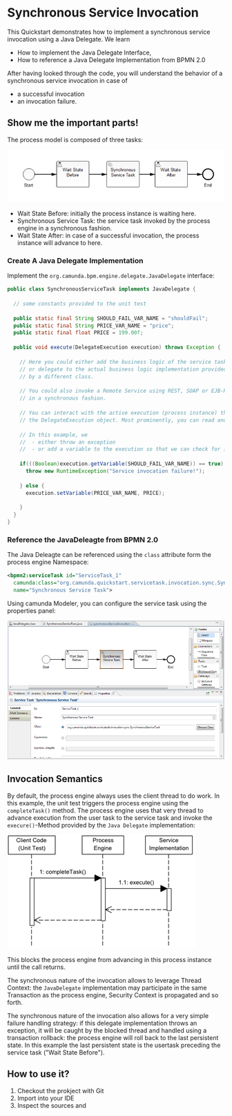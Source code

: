 # Synchronous Service Invocation

This Quickstart demonstrates how to implement a synchronous service invocation using a Java Delegate.
We learn

* How to implement the Java Delegate Interface,
* How to reference a Java Delegate Implementation from BPMN 2.0

After having looked through the code, you will understand the behavior of a synchronous service invocation in case of

* a successful invocation
* an invocation failure.

## Show me the important parts!

The process model is composed of three tasks:

![Process Model][1]

* Wait State Before: initially the process instance is waiting here.
* Synchronous Service Task: the service task invoked by the process engine in a synchronous fashion.
* Wait State After: in case of a successful invocation, the process instance will advance to here.

### Create A Java Delegate Implementation

Implement the `org.camunda.bpm.engine.delegate.JavaDelegate` interface:

``` java
public class SynchronousServiceTask implements JavaDelegate {

  // some constants provided to the unit test

  public static final String SHOULD_FAIL_VAR_NAME = "shouldFail";
  public static final String PRICE_VAR_NAME = "price";
  public static final float PRICE = 199.00f;

  public void execute(DelegateExecution execution) throws Exception {

    // Here you could either add the business logic of the service task
    // or delegate to the actual business logic implementation provided
    // by a different class.

    // You could also invoke a Remote Service using REST, SOAP or EJB-Remote
    // in a synchronous fashion.

    // You can interact with the active execution (process instance) through
    // the DelegateExecution object. Most prominently, you can read and modify variables.

    // In this example, we
    //  - either throw an exception
    //  - or add a variable to the execution so that we can check for it in the unit test:

    if(((Boolean)execution.getVariable(SHOULD_FAIL_VAR_NAME)) == true) {
      throw new RuntimeException("Service invocation failure!");

    } else {
      execution.setVariable(PRICE_VAR_NAME, PRICE);

    }
  }
}
```

### Reference the JavaDeleagte from BPMN 2.0

The Java Deleagte can be referenced using the `class` attribute form the process engine Namespace:

``` xml
<bpmn2:serviceTask id="ServiceTask_1"
  camunda:class="org.camunda.quickstart.servicetask.invocation.sync.SynchronousServiceTask"
  name="Synchronous Service Task">
```

Using camunda Modeler, you can configure the service task using the properties panel:

![Configure Java Deleagte using camunda Modeler][2]


## Invocation Semantics

By default, the process engine always uses the client thread to do work. In this example, the unit test
triggers the process engine using the `completeTask()` method. The process engine uses that very thread to
advance execution from the user task to the service task and invoke the `execure()`-Method provided by the
`Java Delegate` implementation:

![Synchronous Service Invocation Sequence][3]

This blocks the process engine from advancing in this process
instance until the call returns.

The synchronous nature of the invocation allows to leverage Thread Context:
the `JavaDelegate` implementation may participate in the same Transaction
as the process engine, Security Context is propagated and so forth.

The synchronous nature of the invocation also allows for a very simple failure
handling strategy: if this delegate implementation throws an exception, it will be
caught by the blocked thread and handled using a transaction rollback: the process
engine will roll back to the last persistent state. In this example the last persistent
state is the usertask preceding the service task ("Wait State Before").

## How to use it?

1. Checkout the prokject with Git
2. Import into your IDE
3. Inspect the sources and

[1]: docs/process-model.png
[2]: docs/service-camunda-modeler.png
[3]: docs/synchronous-service-invocation-sequence.png
